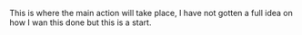This is where the main action will take place, I have not gotten a full idea on how I wan this done but this is a start.
